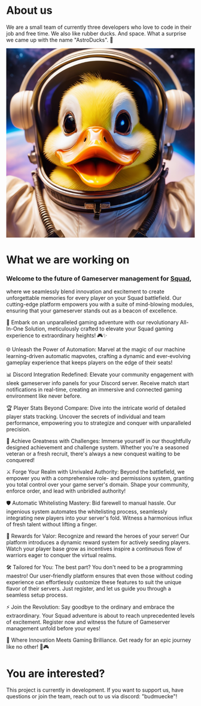 # About us

We are a small team of currently three developers who love to code in their job and free time. We also like rubber ducks. And space. What a surprise we came up with the name "AstroDucks". 🦆

![AstroDuck](https://github.com/AstroDucks/.github/blob/main/profile/zavychromaxl_v21.safetensors_astroduck_00014_.png)

# What we are working on

### Welcome to the future of Gameserver management for [Squad](https://joinsquad.com/), 
where we seamlessly blend innovation and excitement to create unforgettable memories for every player on your Squad battlefield. Our cutting-edge platform empowers you with a suite of mind-blowing modules, ensuring that your gameserver stands out as a beacon of excellence.

🚀 Embark on an unparalleled gaming adventure with our revolutionary All-In-One Solution, meticulously crafted to elevate your Squad gaming experience to extraordinary heights! 🎮✨

🌐 Unleash the Power of Automation: Marvel at the magic of our machine learning-driven automatic mapvotes, crafting a dynamic and ever-evolving gameplay experience that keeps players on the edge of their seats!

📊 Discord Integration Redefined: Elevate your community engagement with sleek gameserver info panels for your Discord server. Receive match start notifications in real-time, creating an immersive and connected gaming environment like never before.

🏆 Player Stats Beyond Compare: Dive into the intricate world of detailed player stats tracking. Uncover the secrets of individual and team performance, empowering you to strategize and conquer with unparalleled precision.

🌟 Achieve Greatness with Challenges: Immerse yourself in our thoughtfully designed achievement and challenge system. Whether you're a seasoned veteran or a fresh recruit, there's always a new conquest waiting to be conquered!

⚔️ Forge Your Realm with Unrivaled Authority: Beyond the battlefield, we empower you with a comprehensive role- and permissions system, granting you total control over your game server's domain. Shape your community, enforce order, and lead with unbridled authority!

🛡️ Automatic Whitelisting Mastery: Bid farewell to manual hassle. Our ingenious system automates the whitelisting process, seamlessly integrating new players into your server's fold. Witness a harmonious influx of fresh talent without lifting a finger.

🥇 Rewards for Valor: Recognize and reward the heroes of your server! Our platform introduces a dynamic reward system for actively seeding players. Watch your player base grow as incentives inspire a continuous flow of warriors eager to conquer the virtual realms.

🛠️ Tailored for You: The best part? You don't need to be a programming maestro! Our user-friendly platform ensures that even those without coding experience can effortlessly customize these features to suit the unique flavor of their servers. Just register, and let us guide you through a seamless setup process.

⚡ Join the Revolution: Say goodbye to the ordinary and embrace the extraordinary. Your Squad adventure is about to reach unprecedented levels of excitement. Register now and witness the future of Gameserver management unfold before your eyes!

🌈 Where Innovation Meets Gaming Brilliance. Get ready for an epic journey like no other! 🚀🎮

# You are interested?
This project is currently in development. If you want to support us, have questions or join the team, reach out to us via discord: "budmuecke"!  
